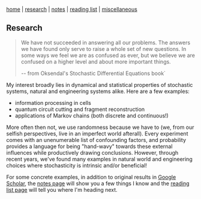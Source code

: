 [home](./index.html)  |  [research](./research.html)  |  [notes](./notes.html)  |  [reading list](./reading_list.html)  |  [miscellaneous](./miscellaneous.html)

## Research

> We have not succeeded in answering all our problems. The answers we have found only serve to raise a whole set of new questions. In some ways we feel we are as confused as ever, but we believe we are confused on a higher level and about more important things. 
> 
> -- from Oksendal's Stochastic Differential Equations book`

My interest broadly lies in dynamical and statistical properties of stochastic systems, natural and engineering systems alike. Here are a few examples:

- information processing in cells
- quantum circuit cutting and fragment reconstruction
- applications of Markov chains (both discrete and continuous!) 

More often then not, we use randomness because we have to (we, from our selfish perspectives, live in an imperfect world afterall). Every experiment comes with an unenumerable list of confounding factors, and probability provides a language for being "hand-wavy" towards these external influences while productively drawing conclusions. However, through recent years, we've found many examples in natural world and engineering choices where stochasticity is intrinsic and/or beneficial! 

For some concrete examples, in addition to original results in [Google Scholar](https://scholar.google.com/citations?user=W72N33YAAAAJ&hl=en), the [notes page](./notes.html) will show you a few things I know and the [reading list page](./reading_list.html) will tell you where I'm heading next. 

